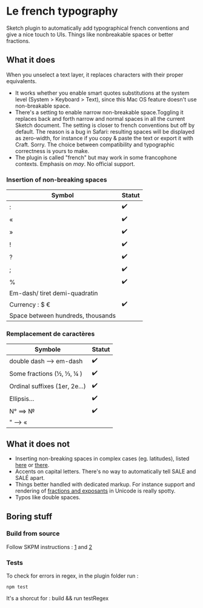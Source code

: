 # Le french typography

Sketch plugin to automatically add typographical french conventions and give a nice touch to UIs. Things like nonbreakable spaces or better fractions.


##  What it does
When you unselect a text layer, it replaces characters with their proper equivalents. 

* It works whether you enable smart quotes substitutions at the system level (System > Keyboard > Text), since this Mac OS feature doesn't use non-breakable space.
* There's a setting to enable narrow non-breakable space.Toggling it replaces back and forth narrow and normal spaces in all the current Sketch document. The setting is closer to french conventions but off by default. The reason is a bug in Safari: resulting spaces will be displayed as zero-width, for instance if you copy & paste the text or export it with Craft. Sorry. The choice between compatibility and typographic correctness is yours to make.
* The plugin is called "french" but may work in some francophone contexts. Emphasis on *may*. No official support.


### Insertion of non-breaking spaces

| Symbol                 | Statut |
| --------------------- | ------- |
| :                     |    ✔️   |
| «                     |    ✔️   |
| »                     |    ✔️ ️  |
| !                     |    ✔️   |
| ?                     |    ✔️   |
| ;                     |    ✔️   |
| %                     |    ✔️   |
| Em-dash/ tiret demi-quadratin      |         |
| Currency :  $ €        |     ✔️    |
| Space between hundreds, thousands  |         |


### Remplacement de caractères

| Symbole                      | Statut |
| ---------------------------- | ------ |
| double dash --> em-dash       |  ✔️    |
| Some fractions (½, ⅓, ¼ ) | ✔️   |
| Ordinal suffixes (1er, 2e…)|  ✔️️   |
| Ellipsis…   |   ✔️   |
| N° ==> №                     |    ✔️️️  |
| " --> «                |        |

## What it does not


* Inserting non-breaking spaces in complex cases (eg. latitudes), listed [here](https://www.btb.termiumplus.gc.ca/tpv2guides/guides/chroniq/index-fra.html?lang=fra&lettr=indx_autr8cDRJ-6fjpl0&page=9ouqyIer24Kc.html) or [there](https://en.wikipedia.org/wiki/Wikipedia:Manual_of_Style#Non-breaking_spaces).
* Accents on capital letters. There's no way to automatically tell SALE and SALÉ apart.
* Things better handled with dedicated markup. For instance support and rendering of [fractions and exposants](https://en.wikipedia.org/wiki/Unicode_subscripts_and_superscripts#Superscripts_and_subscripts_block) in Unicode is really spotty.
* Typos like double spaces.


## Boring stuff

### Build from source

Follow SKPM instructions : [1](https://skpm.io/help/) and [2](https://developer.sketchapp.com/guides/)

### Tests

To check for errors in regex, in the plugin folder run :

`npm test`

It's a shorcut for : 
build && <sketchTool path> run <plugin path> testRegex
